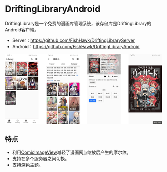 # DriftingLibraryAndroid

DriftingLibrary是一个免费的漫画库管理系统，该存储库是DriftingLibrary的Android客户端。

- Server：https://github.com/FishHawk/DriftingLibraryServer
- Android：https://github.com/FishHawk/DriftingLibraryAndroid



![Screenshot_20201110-105619_c](.github/readme_image/Screenshot_20201110-105619.png)

## 特点

- 利用[ComicImageView](https://github.com/FishHawk/ComicImageView)减轻了漫画网点缩放后产生的摩尔纹。
- 支持在多个服务器之间切换。
- 支持深色主题。